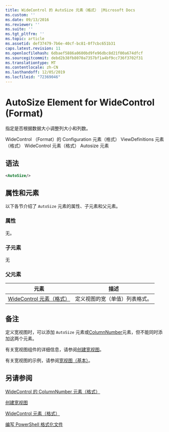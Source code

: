 ```yaml
---
title: WideControl 的 AutoSize 元素（格式） |Microsoft Docs
ms.custom: ''
ms.date: 09/13/2016
ms.reviewer: ''
ms.suite: ''
ms.tgt_pltfrm: ''
ms.topic: article
ms.assetid: def37479-7b6e-40cf-bc81-0f7cbc651b31
caps.latest.revision: 11
ms.openlocfilehash: 6dbaef5886a0600bd9fe96dbc8d21f00a674dfcf
ms.sourcegitcommit: debd2b38fb8070a7357bf1a4bf9cc736f3702f31
ms.translationtype: MT
ms.contentlocale: zh-CN
ms.lasthandoff: 12/05/2019
ms.locfileid: "72369046"
---
```

# <a name="autosize-element-for-widecontrol-format"></a>AutoSize Element for WideControl (Format)

指定是否根据数据大小调整列大小和列数。

WideControl （Format）的 Configuration 元素（格式） ViewDefinitions 元素（格式） WideControl 元素（格式） Autosize 元素

## <a name="syntax"></a>语法

```xml
<AutoSize/>
```

## <a name="attributes-and-elements"></a>属性和元素

以下各节介绍了 `AutoSize` 元素的属性、子元素和父元素。

### <a name="attributes"></a>属性

无。

### <a name="child-elements"></a>子元素

无

### <a name="parent-elements"></a>父元素

|元素|描述|
|-------------|-----------------|
|[WideControl 元素（格式）](./widecontrol-element-format.md)|定义视图的宽（单值）列表格式。|

## <a name="remarks"></a>备注

定义宽视图时，可以添加 `AutoSize` 元素或[ColumnNumber](./columnnumber-element-for-widecontrol-format.md)元素，但不能同时添加这两个元素。

有关宽视图组件的详细信息，请参阅[创建宽视图](./creating-a-wide-view.md)。

有关宽视图的示例，请参阅[宽视图（基本）](./wide-view-basic.md)。

## <a name="see-also"></a>另请参阅

[WideControl 的 ColumnNumber 元素（格式）](./columnnumber-element-for-widecontrol-format.md)

[创建宽视图](./creating-a-wide-view.md)

[WideControl 元素（格式）](./widecontrol-element-format.md)

[编写 PowerShell 格式化文件](./writing-a-powershell-formatting-file.md)
